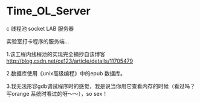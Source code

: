 # Time_OL_Server
c 线程池 socket LAB 服务器

实验室打卡程序的服务端...


1.该工程内线程池的实现完全摘抄自该博客 http://blog.csdn.net/ce123/article/details/11705479

2.数据库使用《unix高级编程》中的epub 数据库。

3.我无法形容gdb调试程序时的感觉，我是说当你用它查看内存的时候（看过吗？写orange 系统时看过的呀～～），so sex！
